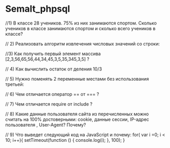 # Semalt_phpsql
//1) В классе 28 учеников. 75% из них занимаются спортом. Сколько учеников в классе занимаются спортом и сколько всего учеников в классе?

// 2)	Реализовать алгоритм извлечения числовых значений со строки:

//3) Как получить первый элемент массива [2,3,56,65,56,44,34,45,3,5,35,345,3,5] ?

// 4)	Как вычислить остаток от деления 10/3

// 5)	Нужно поменять 2 переменные местами без использования третьей:

// 6)	Чем отличается оператор == от === ?

// 7)	Чем отличается require от include ?

// 8)	Какие данные пользователя сайта из перечисленных можно считать на 100% достоверными: cookie, данные сессии, IP-адрес пользователя , User-Agent? Почему?

// 9)	Что выведет следующий код на JavaScript и почему:
for( var i =0; i < 10; i++){ setTimeout(function () {
console.log(i);
}, 100);
}
